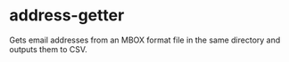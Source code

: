 address-getter
==============

Gets email addresses from an MBOX format file in the same directory and outputs them to CSV.
